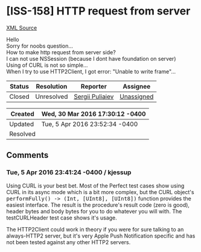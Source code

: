 # [ISS-158] HTTP request from server

[XML Source](./xml/ISS-158.xml)
<p><p>Hello<br/>
Sorry for noobs question...<br/>
How to make http request from server side?<br/>
I can not use NSSession (because I dont have foundation on server)<br/>
Using of CURL is not so simple...<br/>
When I try to use HTTP2Client, I got error: "Unable to write frame"...</p></p>





Status|Resolution|Reporter|Assignee
------|----------|--------|--------
Closed|Unresolved|[Sergii Puliaiev](SevaUA)|[Unassigned]($-1)





Created|Wed, 30 Mar 2016 17:30:12 -0400
-------|--------------
Updated|Tue, 5 Apr 2016 23:52:34 -0400
Resolved|


## Comments




### Tue, 5 Apr 2016 23:41:24 -0400 / kjessup 

<p><p>Using CURL is your best bet. Most of the Perfect test cases show using CURL in its async mode which is a bit more complex, but the CURL object's <tt>performFully() -&gt; (Int, <span class="error">&#91;UInt8&#93;</span>, <span class="error">&#91;UInt8&#93;</span>)</tt> function provides the easiest interface. The result is the procedure's result code (zero is good), header bytes and body bytes for you to do whatever you will with. The testCURLHeader test case shows it's usage.</p>

<p>The HTTP2Client could work in theory if you were for sure talking to an always-HTTP2 server, but it's very Apple Push Notification specific and has not been tested against any other HTTP2 servers.</p></p>


